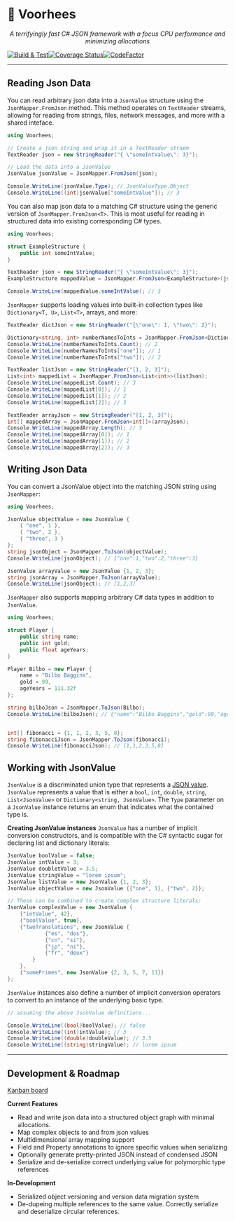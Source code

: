 # 🔪 Voorhees

<p align="center">
	<i>A terrifyingly fast C# JSON framework with a focus CPU performance and minimizing allocations</i>	
</p>

[![Build & Test](https://github.com/grahamboree/Voorhees/actions/workflows/build.yaml/badge.svg)](https://github.com/grahamboree/Voorhees/actions/workflows/build.yaml)[![Coverage Status](https://coveralls.io/repos/github/grahamboree/Voorhees/badge.svg?branch=main)](https://coveralls.io/github/grahamboree/Voorhees?branch=main)[![CodeFactor](https://www.codefactor.io/repository/github/grahamboree/voorhees/badge)](https://www.codefactor.io/repository/github/grahamboree/voorhees)

---

## Reading Json Data

You can read arbitrary json data into a `JsonValue` structure using the `JsonMapper.FromJson` method.  This method operates on `TextReader` streams, allowing for reading from strings, files, network messages, and more with a shared inteface.

```C#
using Voorhees;

// Create a json string and wrap it in a TextReader straem
TextReader json = new StringReader("{ \"someIntValue\": 3}");

// Load the data into a JsonValue
JsonValue jsonValue = JsonMapper.FromJson(json);

Console.WriteLine(jsonValue.Type); // JsonValueType.Object
Console.WriteLine((int)jsonValue["someIntValue"]); // 3
```

You can also map json data to a matching C# structure using the generic version of `JsonMapper.FromJson<T>`.  This is most useful for reading in structured data into existing corresponding C# types.

```C#
using Voorhees;

struct ExampleStructure {
	public int someIntValue;
}

TextReader json = new StringReader("{ \"someIntValue\": 3}");
ExampleStructure mappedValue = JsonMapper.FromJson<ExampleStructure>(json);

Console.WriteLine(mappedValue.someIntValue); // 3
```

`JsonMapper` supports loading values into built-in collection types like `Dictionary<T, U>`, `List<T>`, arrays, and more:

```C#
TextReader dictJson = new StringReader("{\"one\": 1, \"two\": 2}");

Dictionary<string, int> numberNamesToInts = JsonMapper.FromJson<Dictionary<string, int>>(dictJson);
Console.WriteLine(numberNamesToInts.Count); // 2
Console.WriteLine(numberNamesToInts["one"]); // 1
Console.WriteLine(numberNamesToInts["two"]); // 2

TextReader listJson = new StringReader("[1, 2, 3]");
List<int> mappedList = JsonMapper.FromJson<List<int>>(listJson);
Console.WriteLine(mappedList.Count); // 3
Console.WriteLine(mappedList[0]); // 1
Console.WriteLine(mappedList[1]); // 2
Console.WriteLine(mappedList[2]); // 3

TextReader arrayJson = new StringReader("[1, 2, 3]");
int[] mappedArray = JsonMapper.FromJson<int[]>(arrayJson);
Console.WriteLine(mappedArray.Length); // 3
Console.WriteLine(mappedArray[0]); // 1
Console.WriteLine(mappedArray[1]); // 2
Console.WriteLine(mappedArray[2]); // 3
```

## Writing Json Data

You can convert a JsonValue object into the matching JSON string using `JsonMapper`:

```C#
using Voorhees;

JsonValue objectValue = new JsonValue {
	{ "one", 1 },
	{ "two", 2 },
	{ "three", 3 }
};
string jsonObject = JsonMapper.ToJson(objectValue);
Console.WriteLine(jsonObject); // {"one":1,"two":2,"three":3}

JsonValue arrayValue = new JsonValue {1, 2, 3};
string jsonArray = JsonMapper.ToJson(arrayValue);
Console.WriteLine(jsonObject); // [1,2,3]
```

`JsonMapper` also supports mapping arbitrary C# data types in addition to `JsonValue`.

```C#
using Voorhees;

struct Player {
	public string name;
	public int gold;
	public float ageYears;
}

Player Bilbo = new Player {
	name = "Bilbo Baggins",
	gold = 99,
	ageYears = 111.32f
};

string bilboJson = JsonMapper.ToJson(Bilbo);
Console.WriteLine(bilboJson); // {"name":"Bilbo Baggins","gold":99,"ageYears":111.32}


int[] fibonacci = {1, 1, 2, 3, 5, 8};
string fibonacciJson = JsonMapper.ToJson(fibonacci);
Console.WriteLine(fibonacciJson); // [1,1,2,3,5,8]
```

## Working with JsonValue

`JsonValue` is a discriminated union type that represents a [JSON value](https://www.json.org/json-en.html).  `JsonValue` represents a value that is either a `bool`, `int`, `double`, `string`, `List<JsonValue>` or `Dictionary<string, JsonValue>`.  The `Type` parameter on a `JsonValue` instance returns an enum that indicates what the contained type is.

**Creating JsonValue instances**
`JsonValue` has a number of implicit conversion constructors, and is compatible with the C# syntactic sugar for declaring list and dictionary literals:

```C#
JsonValue boolValue = false;
JsonValue intValue = 3;
JsonValue doubletValue = 3.5;
JsonValue stringValue = "lorem ipsum";
JsonValue listValue = new JsonValue {1, 2, 3};
JsonValue objectValue = new JsonValue {{"one", 1}, {"two", 2}};

// These can be combined to create complex structure literals:
JsonValue complexValue = new JsonValue {
	{"intValue", 42},
	{"boolValue", true},
	{"twoTranslations", new JsonValue {
			{"es", "dos"},
			{"cn", "si"},
			{"jp", "ni"},
			{"fr", "deux"}
		}
	},
	{"somePrimes", new JsonValue {2, 3, 5, 7, 11}}
};
```

`JsonValue` instances also define a number of implicit conversion operators to convert to an instance of the underlying basic type.
```C#
// assuming the above JsonValue definitions...

Console.WriteLine((bool)boolValue); // false
Console.WriteLine((int)intValue); // 3
Console.WriteLine((double)doubleValue); // 3.5
Console.WriteLine((string)stringValue); // lorem ipsum
```

---

## Development & Roadmap

[Kanban board](https://github.com/grahamboree/Voorhees/projects/1)

**Current Features**
* Read and write json data into a structured object graph with minimal allocations.
* Map complex objects to and from json values
* Multidimensional array mapping support
* Field and Property annotations to ignore specific values when serializing
* Optionally generate pretty-printed JSON instead of condensed JSON
* Serialize and de-serialize correct underlying value for polymorphic type references

**In-Development**
* Serialized object versioning and version data migration system
* De-dupeing multiple references to the same value.  Correctly serialize and deserialize circular references.
